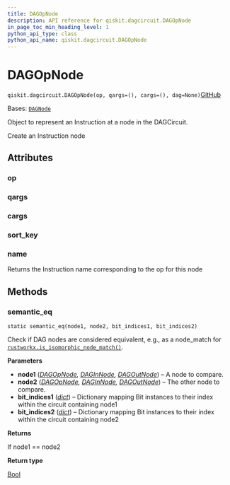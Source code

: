 ```yaml
---
title: DAGOpNode
description: API reference for qiskit.dagcircuit.DAGOpNode
in_page_toc_min_heading_level: 1
python_api_type: class
python_api_name: qiskit.dagcircuit.DAGOpNode
---
```


# DAGOpNode

<span id="qiskit.dagcircuit.DAGOpNode" />

`qiskit.dagcircuit.DAGOpNode(op, qargs=(), cargs=(), dag=None)`[GitHub](https://github.com/qiskit/qiskit/tree/stable/0.45/qiskit/dagcircuit/dagnode.py "view source code")

Bases: [`DAGNode`](qiskit.dagcircuit.DAGNode "qiskit.dagcircuit.dagnode.DAGNode")

Object to represent an Instruction at a node in the DAGCircuit.

Create an Instruction node

## Attributes

<span id="qiskit.dagcircuit.DAGOpNode.op" />

### op

<span id="qiskit.dagcircuit.DAGOpNode.qargs" />

### qargs

<span id="qiskit.dagcircuit.DAGOpNode.cargs" />

### cargs

<span id="qiskit.dagcircuit.DAGOpNode.sort_key" />

### sort\_key

<span id="qiskit.dagcircuit.DAGOpNode.name" />

### name

Returns the Instruction name corresponding to the op for this node

## Methods

### semantic\_eq

<span id="qiskit.dagcircuit.DAGOpNode.semantic_eq" />

`static semantic_eq(node1, node2, bit_indices1, bit_indices2)`

Check if DAG nodes are considered equivalent, e.g., as a node\_match for [`rustworkx.is_isomorphic_node_match()`](https://qiskit.org/ecosystem/rustworkx/apiref/rustworkx.is_isomorphic_node_match.html#rustworkx.is_isomorphic_node_match "(in rustworkx v0.13.2)").

**Parameters**

*   **node1** ([*DAGOpNode*](#qiskit.dagcircuit.DAGOpNode "qiskit.dagcircuit.DAGOpNode")*,* [*DAGInNode*](qiskit.dagcircuit.DAGInNode "qiskit.dagcircuit.DAGInNode")*,* [*DAGOutNode*](qiskit.dagcircuit.DAGOutNode "qiskit.dagcircuit.DAGOutNode")) – A node to compare.
*   **node2** ([*DAGOpNode*](#qiskit.dagcircuit.DAGOpNode "qiskit.dagcircuit.DAGOpNode")*,* [*DAGInNode*](qiskit.dagcircuit.DAGInNode "qiskit.dagcircuit.DAGInNode")*,* [*DAGOutNode*](qiskit.dagcircuit.DAGOutNode "qiskit.dagcircuit.DAGOutNode")) – The other node to compare.
*   **bit\_indices1** ([*dict*](https://docs.python.org/3/library/stdtypes.html#dict "(in Python v3.12)")) – Dictionary mapping Bit instances to their index within the circuit containing node1
*   **bit\_indices2** ([*dict*](https://docs.python.org/3/library/stdtypes.html#dict "(in Python v3.12)")) – Dictionary mapping Bit instances to their index within the circuit containing node2

**Returns**

If node1 == node2

**Return type**

[Bool](circuit_classical#qiskit.circuit.classical.types.Bool "qiskit.circuit.classical.types.Bool")

